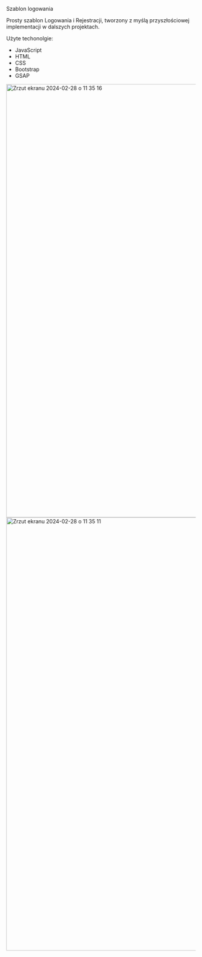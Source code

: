 Szablon logowania

Prosty szablon Logowania i Rejestracji, tworzony z myślą przyszłościowej implementacji w dalszych projektach.

Użyte techonolgie:

 - JavaScript
 - HTML
 - CSS
 - Bootstrap
 - GSAP

<img width="1151" alt="Zrzut ekranu 2024-02-28 o 11 35 16" src="https://github.com/YouStee22/Wahad-o/assets/121635787/5e47c374-74da-462d-8b09-4c3b833b0a22">
<img width="1151" alt="Zrzut ekranu 2024-02-28 o 11 35 11" src="https://github.com/YouStee22/Wahad-o/assets/121635787/6152c29a-a7b7-498f-942c-d79ed690cf7e">
